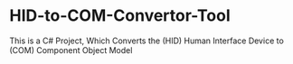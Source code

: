 # HID-to-COM-Convertor-Tool
This is a C# Project, Which Converts the (HID) Human Interface Device to (COM) Component Object Model
